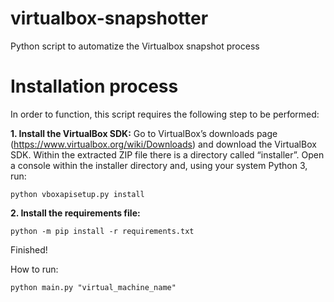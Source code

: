 # virtualbox-snapshotter
Python script to automatize the Virtualbox snapshot process

# Installation process
In order to function, this script requires the following step to be performed:

**1. Install the VirtualBox SDK:** 
Go to VirtualBox’s downloads page (https://www.virtualbox.org/wiki/Downloads) and download the VirtualBox SDK. Within the extracted ZIP file there is a directory called “installer”. Open a console within the installer directory and, using your system Python 3, run: 
```
python vboxapisetup.py install 
```


**2. Install the requirements file:**
```
python -m pip install -r requirements.txt
```

Finished!


How to run:
```
python main.py "virtual_machine_name"
```
